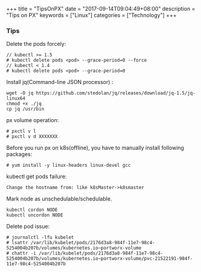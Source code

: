 +++
title = "TipsOnPX"
date = "2017-09-14T09:04:49+08:00"
description = "Tips on PX"
keywords = ["Linux"]
categories = ["Technology"]
+++
### Tips
Delete the pods forcely:    

```
// kubectl >= 1.5
# kubectl delete pods <pod> --grace-period=0 --force
// kubectl < 1.4
# kubectl delete pods <pod> --grace-period=0 
```

Install jq(Command-line JSON processor) :    

```
wget -O jq https://github.com/stedolan/jq/releases/download/jq-1.5/jq-linux64
chmod +x ./jq
cp jq /usr/bin
```

px volume operation:    

```
# pxctl v l
# pxctl v d XXXXXXX
```

Before you run px on k8s(offline), you have to manually install following
packages:    

```
# yum install -y linux-headers linux-devel gcc
```

kubectl get pods failure:    

```
Change the hostname from: like k8sMaster->k8smaster
```

Mark node as unschedulable/schedulable.   

```
kubectl cordon NODE
kubectl uncordon NODE
```

Delete pod issue:    

```
# journalctl -lfu kubelet
# lsattr /var/lib/kubelet/pods/2176d3a8-984f-11e7-98c4-5254004b207b/volumes/kubernetes.io~portworx-volume
# chattr -i /var/lib/kubelet/pods/2176d3a8-984f-11e7-98c4-5254004b207b/volumes/kubernetes.io~portworx-volume/pvc-21522191-984f-11e7-98c4-5254004b207b
```


